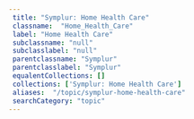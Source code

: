 ```yaml
--- 
 title: "Symplur: Home Health Care" 
 classname:  "Home_Health_Care" 
 label: "Home Health Care" 
 subclassname: "null" 
 subclasslabel: "null" 
 parentclassname: "Symplur" 
 parentclasslabel: "Symplur" 
 equalentCollections: [] 
 collections: ['Symplur: Home Health Care']
 aliases:  "/topic/symplur-home-health-care"  
 searchCategory: "topic" 
---
```

